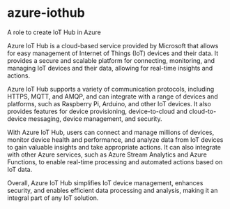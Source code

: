 # azure-iothub
A role to create IoT Hub in Azure

Azure IoT Hub is a cloud-based service provided by Microsoft that allows for easy management of Internet of Things (IoT) devices and their data. It provides a secure and scalable platform for connecting, monitoring, and managing IoT devices and their data, allowing for real-time insights and actions.

Azure IoT Hub supports a variety of communication protocols, including HTTPS, MQTT, and AMQP, and can integrate with a range of devices and platforms, such as Raspberry Pi, Arduino, and other IoT devices. It also provides features for device provisioning, device-to-cloud and cloud-to-device messaging, device management, and security.

With Azure IoT Hub, users can connect and manage millions of devices, monitor device health and performance, and analyze data from IoT devices to gain valuable insights and take appropriate actions. It can also integrate with other Azure services, such as Azure Stream Analytics and Azure Functions, to enable real-time processing and automated actions based on IoT data.

Overall, Azure IoT Hub simplifies IoT device management, enhances security, and enables efficient data processing and analysis, making it an integral part of any IoT solution.